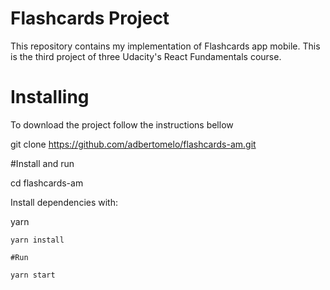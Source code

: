 # Flashcards Project

This repository contains my implementation of Flashcards app mobile. This is the third project of three  Udacity's React Fundamentals course.


# Installing

To download the project follow the instructions bellow

git clone https://github.com/adbertomelo/flashcards-am.git

#Install and run

cd flashcards-am

Install dependencies with:
 
yarn
```
yarn install

#Run

yarn start